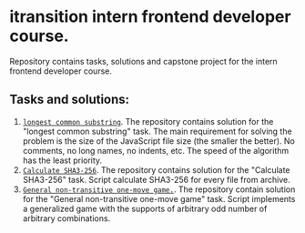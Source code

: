 # itransition intern frontend developer course.

Repository contains tasks, solutions and capstone project for the intern frontend developer course.

## Tasks and solutions:

1. <code>[longest common substring]()</code>.
   The repository contains solution for the "longest common substring" task. The main requirement for solving the problem is the size of the JavaScript file size (the smaller the better). No comments, no long names, no indents, etc. The speed of the algorithm has the least priority.
2. <code>[Calculate SHA3-256]()</code>.
   The repository contains solution for the "Calculate SHA3-256" task. Script calculate SHA3-256 for every file from archive.
3. <code>[General non-transitive one-move game.]()</code>.
   The repository contain solution for the "General non-transitive one-move game" task.
   Script implements a generalized game with the supports of arbitrary odd number of arbitrary combinations.
